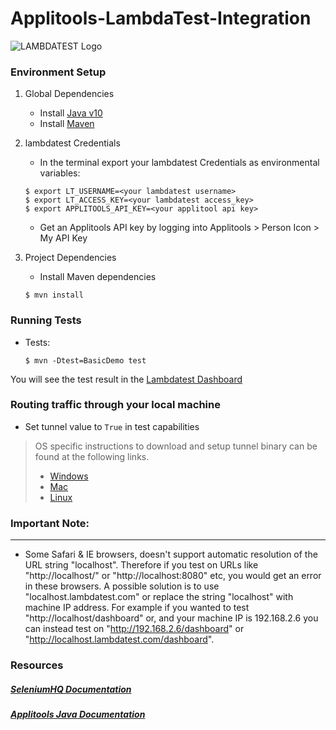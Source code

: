 # Applitools-LambdaTest-Integration
![LAMBDATEST Logo](http://labs.lambdatest.com/images/fills-copy.svg)


### Environment Setup

1. Global Dependencies
    * Install [Java v10](https://www.java.com/en/download/help/download_options.xml)
    * Install [Maven](https://maven.apache.org/download.cgi)
    
2. lambdatest Credentials
    * In the terminal export your lambdatest Credentials as environmental variables:
    ```
    $ export LT_USERNAME=<your lambdatest username>
    $ export LT_ACCESS_KEY=<your lambdatest access_key>
    $ export APPLITOOLS_API_KEY=<your applitool api key>
    ```
    * Get an Applitools API key by logging into Applitools > Person Icon > My API Key
3. Project Dependencies
    * Install Maven dependencies 
    ```
    $ mvn install
    ```

### Running Tests

* Tests:
    
    ```
    $ mvn -Dtest=BasicDemo test
    ```

You will see the test result in the [Lambdatest Dashboard](https://automation.lambdatest.com)

###  Routing traffic through your local machine
- Set tunnel value to `True` in test capabilities
> OS specific instructions to download and setup tunnel binary can be found at the following links.
>    - [Windows](https://www.lambdatest.com/support/docs/display/TD/Local+Testing+For+Windows)
>    - [Mac](https://www.lambdatest.com/support/docs/display/TD/Local+Testing+For+MacOS)
>    - [Linux](https://www.lambdatest.com/support/docs/display/TD/Local+Testing+For+Linux)

### Important Note:
---
- Some Safari & IE browsers, doesn't support automatic resolution of the URL string "localhost". Therefore if you test on URLs like "http://localhost/" or "http://localhost:8080" etc, you would get an error in these browsers. A possible solution is to use "localhost.lambdatest.com" or replace the string "localhost" with machine IP address. For example if you wanted to test "http://localhost/dashboard" or, and your machine IP is 192.168.2.6 you can instead test on "http://192.168.2.6/dashboard" or "http://localhost.lambdatest.com/dashboard".


### Resources

##### [SeleniumHQ Documentation](http://www.seleniumhq.org/docs/)
##### [Applitools Java Documentation](https://www.applitools.com/tutorials/selenium-java.html)
